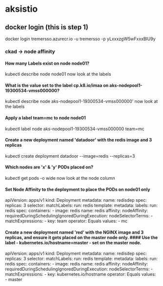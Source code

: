 # aksistio

## docker login (this is step 1)
docker login tremersso.azurecr.io -u tremersso -p yLxxxzgW5wFxxxBlU9y

### ckad -> node affinity

#### How many Labels exist on node node01?
kubectl describe node node01
now look at the labels

#### What is the value set to the label cp.k8.io/imaa on aks-nodepool1-19300534-vmss000000?
kubectl describe node aks-nodepool1-19300534-vmss000000' 
now look at the labels

#### Apply a label team=mc to node node01
kubectl label node aks-nodepool1-19300534-vmss000000 team=mc

#### Create a new deployment named 'datadoor' with the redis image and 3 replicas
kubectl create deployment datadoor --image=redis --replicas=3

#### Which nodes are 'x' & 'y' PODs placed on?
kubectl get pods -o wide
now look at the node column

#### Set Node Affinity to the deployment to place the PODs on node01 only
apiVersion: apps/v1
kind: Deployment
metadata: 
  name: redisdep
spec:
  replicas: 3
  selector: 
    matchLabels:
      run: redis
  template:
    metadata:
      labels: 
        run: redis
    spec: 
      containers:
      - image: redis
        name: redis
      affinity:
        nodeAffinity:
          requiredDuringSchedulingIgnoredDuringExecution:
            nodeSelectorTerms:
            - matchExpressions:
              - key: team
                operator: Equals
                values: 
                - mc

#### Create a new deployment named 'red' with the NGINX image and 3 replicas, and ensure it gets placed on the master node only. #### Use the label - kubernetes.io/hostname=master - set on the master node.
apiVersion: apps/v1
kind: Deployment
metadata: 
  name: redisdep
spec:
  replicas: 3
  selector: 
    matchLabels:
      run: redis
  template:
    metadata:
      labels: 
        run: redis
    spec: 
      containers:
      - image: redis
        name: redis
      affinity:
        nodeAffinity:
          requiredDuringSchedulingIgnoredDuringExecution:
            nodeSelectorTerms:
            - matchExpressions:
              - key: kubernetes.io/hostname
                operator: Equals
                values:
                - master                 